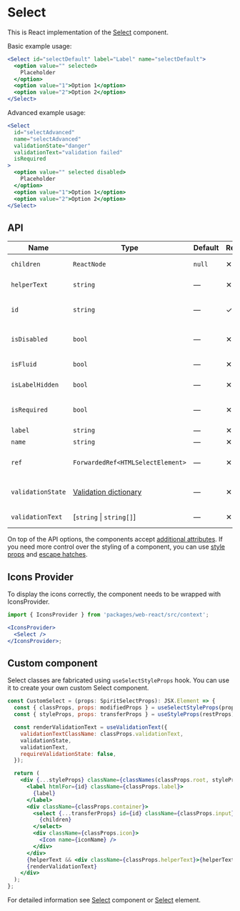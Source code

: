 # Select

This is React implementation of the [Select][select] component.

Basic example usage:

```jsx
<Select id="selectDefault" label="Label" name="selectDefault">
  <option value="" selected>
    Placeholder
  </option>
  <option value="1">Option 1</option>
  <option value="2">Option 2</option>
</Select>
```

Advanced example usage:

```jsx
<Select
  id="selectAdvanced"
  name="selectAdvanced"
  validationState="danger"
  validationText="validation failed"
  isRequired
>
  <option value="" selected disabled>
    Placeholder
  </option>
  <option value="1">Option 1</option>
  <option value="2">Option 2</option>
</Select>
```

## API

| Name              | Type                                           | Default | Required | Description                     |
| ----------------- | ---------------------------------------------- | ------- | -------- | ------------------------------- |
| `children`        | `ReactNode`                                    | `null`  | ✕        | Content of the Select           |
| `helperText`      | `string`                                       | —       | ✕        | Custom helper text              |
| `id`              | `string`                                       | —       | ✓        | Select and label identification |
| `isDisabled`      | `bool`                                         | —       | ✕        | Whether is field disabled       |
| `isFluid`         | `bool`                                         | —       | ✕        | Whether is field is fluid       |
| `isLabelHidden`   | `bool`                                         | —       | ✕        | Whether is label hidden         |
| `isRequired`      | `bool`                                         | —       | ✕        | Whether is field required       |
| `label`           | `string`                                       | —       | ✕        | Label text                      |
| `name`            | `string`                                       | —       | ✕        | Select name                     |
| `ref`             | `ForwardedRef<HTMLSelectElement>`              | —       | ✕        | Select element reference        |
| `validationState` | [Validation dictionary][dictionary-validation] | —       | ✕        | Type of validation state        |
| `validationText`  | [`string` \| `string[]`]                       | —       | ✕        | Validation text                 |

On top of the API options, the components accept [additional attributes][readme-additional-attributes].
If you need more control over the styling of a component, you can use [style props][readme-style-props]
and [escape hatches][readme-escape-hatches].

## Icons Provider

To display the icons correctly, the component needs to be wrapped with IconsProvider.

```jsx
import { IconsProvider } from 'packages/web-react/src/context';

<IconsProvider>
  <Select />
</IconsProvider>;
```

## Custom component

Select classes are fabricated using `useSelectStyleProps` hook. You can use it to create your own custom Select component.

```jsx
const CustomSelect = (props: SpiritSelectProps): JSX.Element => {
  const { classProps, props: modifiedProps } = useSelectStyleProps(props);
  const { styleProps, props: transferProps } = useStyleProps(restProps);

  const renderValidationText = useValidationText({
    validationTextClassName: classProps.validationText,
    validationState,
    validationText,
    requireValidationState: false,
  });

  return (
    <div {...styleProps} className={classNames(classProps.root, styleProps.className)}>
      <label htmlFor={id} className={classProps.label}>
        {label}
      </label>
      <div className={classProps.container}>
        <select {...transferProps} id={id} className={classProps.input} ref={ref}>
          {children}
        </select>
        <div className={classProps.icon}>
          <Icon name={iconName} />
        </div>
      </div>
      {helperText && <div className={classProps.helperText}>{helperText}</div>}
      {renderValidationText}
    </div>
  );
};
```

For detailed information see [Select][select] component or [Select][select-element] element.

[dictionary-validation]: https://github.com/lmc-eu/spirit-design-system/blob/main/docs/DICTIONARIES.md#validation
[readme-additional-attributes]: https://github.com/lmc-eu/spirit-design-system/blob/main/packages/web-react/README.md#additional-attributes
[readme-escape-hatches]: https://github.com/lmc-eu/spirit-design-system/blob/main/packages/web-react/README.md#escape-hatches
[readme-style-props]: https://github.com/lmc-eu/spirit-design-system/blob/main/packages/web-react/README.md#style-props
[select-element]: https://developer.mozilla.org/en-US/docs/Web/HTML/Element/select
[select]: https://github.com/lmc-eu/spirit-design-system/blob/main/packages/web/src/scss/components/Select/README.md
